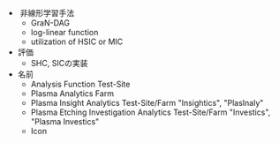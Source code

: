 -  非線形学習手法
    - GraN-DAG
    - log-linear function
    - utilization of HSIC or MIC
- 評価
    - SHC, SICの実装
- 名前
    - Analysis Function Test-Site
    - Plasma Analytics Farm
    - Plasma Insight Analytics Test-Site/Farm
      "Insightics", "PlasInaly"
    - Plasma Etching Investigation Analytics Test-Site/Farm
      "Investics", "Plasma Investics"
    - Icon